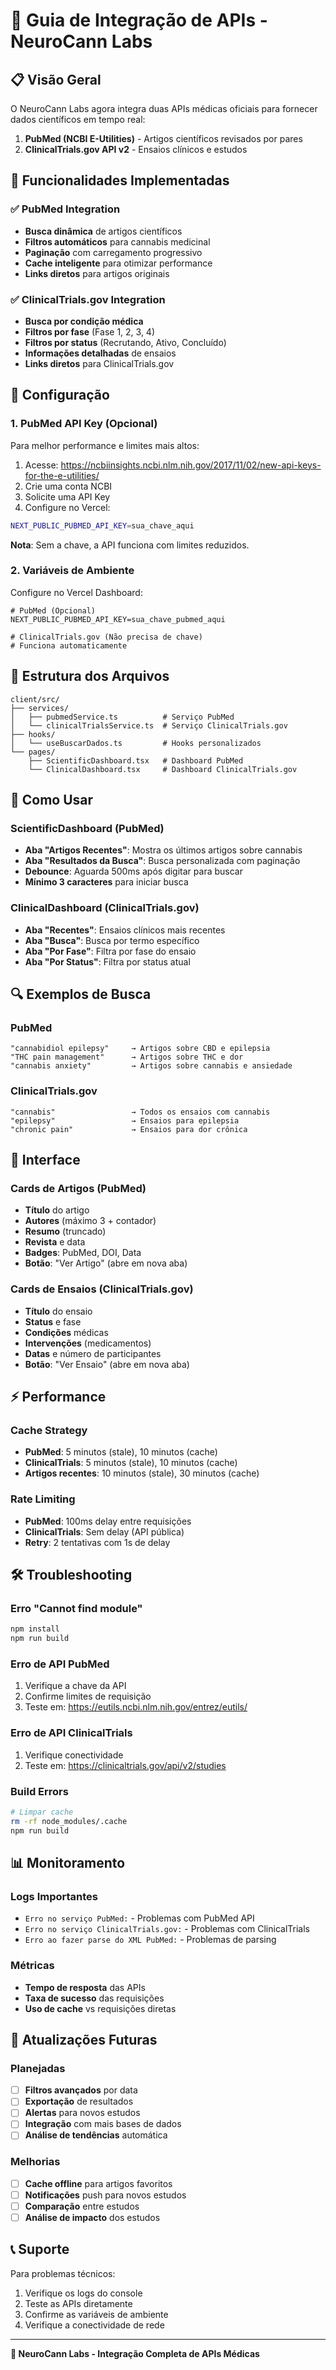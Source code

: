 # 🔬 Guia de Integração de APIs - NeuroCann Labs

## 📋 Visão Geral

O NeuroCann Labs agora integra duas APIs médicas oficiais para fornecer dados científicos em tempo real:

1. **PubMed (NCBI E-Utilities)** - Artigos científicos revisados por pares
2. **ClinicalTrials.gov API v2** - Ensaios clínicos e estudos

## 🚀 Funcionalidades Implementadas

### ✅ PubMed Integration
- **Busca dinâmica** de artigos científicos
- **Filtros automáticos** para cannabis medicinal
- **Paginação** com carregamento progressivo
- **Cache inteligente** para otimizar performance
- **Links diretos** para artigos originais

### ✅ ClinicalTrials.gov Integration
- **Busca por condição médica**
- **Filtros por fase** (Fase 1, 2, 3, 4)
- **Filtros por status** (Recrutando, Ativo, Concluído)
- **Informações detalhadas** de ensaios
- **Links diretos** para ClinicalTrials.gov

## 🔧 Configuração

### 1. PubMed API Key (Opcional)

Para melhor performance e limites mais altos:

1. Acesse: https://ncbiinsights.ncbi.nlm.nih.gov/2017/11/02/new-api-keys-for-the-e-utilities/
2. Crie uma conta NCBI
3. Solicite uma API Key
4. Configure no Vercel:

```bash
NEXT_PUBLIC_PUBMED_API_KEY=sua_chave_aqui
```

**Nota**: Sem a chave, a API funciona com limites reduzidos.

### 2. Variáveis de Ambiente

Configure no Vercel Dashboard:

```env
# PubMed (Opcional)
NEXT_PUBLIC_PUBMED_API_KEY=sua_chave_pubmed_aqui

# ClinicalTrials.gov (Não precisa de chave)
# Funciona automaticamente
```

## 📁 Estrutura dos Arquivos

```
client/src/
├── services/
│   ├── pubmedService.ts          # Serviço PubMed
│   └── clinicalTrialsService.ts  # Serviço ClinicalTrials.gov
├── hooks/
│   └── useBuscarDados.ts         # Hooks personalizados
└── pages/
    ├── ScientificDashboard.tsx   # Dashboard PubMed
    └── ClinicalDashboard.tsx     # Dashboard ClinicalTrials.gov
```

## 🎯 Como Usar

### ScientificDashboard (PubMed)
- **Aba "Artigos Recentes"**: Mostra os últimos artigos sobre cannabis
- **Aba "Resultados da Busca"**: Busca personalizada com paginação
- **Debounce**: Aguarda 500ms após digitar para buscar
- **Mínimo 3 caracteres** para iniciar busca

### ClinicalDashboard (ClinicalTrials.gov)
- **Aba "Recentes"**: Ensaios clínicos mais recentes
- **Aba "Busca"**: Busca por termo específico
- **Aba "Por Fase"**: Filtra por fase do ensaio
- **Aba "Por Status"**: Filtra por status atual

## 🔍 Exemplos de Busca

### PubMed
```
"cannabidiol epilepsy"     → Artigos sobre CBD e epilepsia
"THC pain management"      → Artigos sobre THC e dor
"cannabis anxiety"         → Artigos sobre cannabis e ansiedade
```

### ClinicalTrials.gov
```
"cannabis"                 → Todos os ensaios com cannabis
"epilepsy"                 → Ensaios para epilepsia
"chronic pain"             → Ensaios para dor crônica
```

## 🎨 Interface

### Cards de Artigos (PubMed)
- **Título** do artigo
- **Autores** (máximo 3 + contador)
- **Resumo** (truncado)
- **Revista** e data
- **Badges**: PubMed, DOI, Data
- **Botão**: "Ver Artigo" (abre em nova aba)

### Cards de Ensaios (ClinicalTrials.gov)
- **Título** do ensaio
- **Status** e fase
- **Condições** médicas
- **Intervenções** (medicamentos)
- **Datas** e número de participantes
- **Botão**: "Ver Ensaio" (abre em nova aba)

## ⚡ Performance

### Cache Strategy
- **PubMed**: 5 minutos (stale), 10 minutos (cache)
- **ClinicalTrials**: 5 minutos (stale), 10 minutos (cache)
- **Artigos recentes**: 10 minutos (stale), 30 minutos (cache)

### Rate Limiting
- **PubMed**: 100ms delay entre requisições
- **ClinicalTrials**: Sem delay (API pública)
- **Retry**: 2 tentativas com 1s de delay

## 🛠️ Troubleshooting

### Erro "Cannot find module"
```bash
npm install
npm run build
```

### Erro de API PubMed
1. Verifique a chave da API
2. Confirme limites de requisição
3. Teste em: https://eutils.ncbi.nlm.nih.gov/entrez/eutils/

### Erro de API ClinicalTrials
1. Verifique conectividade
2. Teste em: https://clinicaltrials.gov/api/v2/studies

### Build Errors
```bash
# Limpar cache
rm -rf node_modules/.cache
npm run build
```

## 📊 Monitoramento

### Logs Importantes
- `Erro no serviço PubMed:` - Problemas com PubMed API
- `Erro no serviço ClinicalTrials.gov:` - Problemas com ClinicalTrials
- `Erro ao fazer parse do XML PubMed:` - Problemas de parsing

### Métricas
- **Tempo de resposta** das APIs
- **Taxa de sucesso** das requisições
- **Uso de cache** vs requisições diretas

## 🔄 Atualizações Futuras

### Planejadas
- [ ] **Filtros avançados** por data
- [ ] **Exportação** de resultados
- [ ] **Alertas** para novos estudos
- [ ] **Integração** com mais bases de dados
- [ ] **Análise de tendências** automática

### Melhorias
- [ ] **Cache offline** para artigos favoritos
- [ ] **Notificações** push para novos estudos
- [ ] **Comparação** entre estudos
- [ ] **Análise de impacto** dos estudos

## 📞 Suporte

Para problemas técnicos:
1. Verifique os logs do console
2. Teste as APIs diretamente
3. Confirme as variáveis de ambiente
4. Verifique a conectividade de rede

---

**🎯 NeuroCann Labs - Integração Completa de APIs Médicas**
